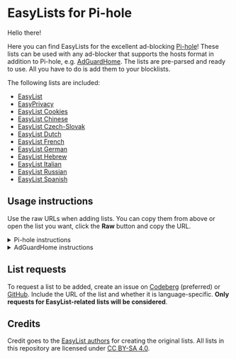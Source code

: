 # EasyLists for Pi-hole

Hello there!

Here you can find EasyLists for the excellent ad-blocking [Pi-hole](https://github.com/pi-hole/pi-hole)! These lists can be used with any ad-blocker that supports the hosts format in addition to Pi-hole, e.g. [AdGuardHome](https://github.com/AdguardTeam/AdGuardHome). The lists are pre-parsed and ready to use. All you have to do is add them to your blocklists.

The following lists are included:
- [EasyList](https://codeberg.org/ZingyAwesome/easylists-for-pihole/raw/branch/master/easylist.txt)
- [EasyPrivacy](https://codeberg.org/ZingyAwesome/easylists-for-pihole/raw/branch/master/easyprivacy.txt)
- [EasyList Cookies](https://codeberg.org/ZingyAwesome/easylists-for-pihole/raw/branch/master/cookies.txt)
- [EasyList Chinese](https://codeberg.org/ZingyAwesome/easylists-for-pihole/raw/branch/master/language/chinese.txt)
- [EasyList Czech-Slovak](https://codeberg.org/ZingyAwesome/easylists-for-pihole/raw/branch/master/language/czech-slovak.txt)
- [EasyList Dutch](https://codeberg.org/ZingyAwesome/easylists-for-pihole/raw/branch/master/language/dutch.txt)
- [EasyList French](https://codeberg.org/ZingyAwesome/easylists-for-pihole/raw/branch/master/language/french.txt)
- [EasyList German](https://codeberg.org/ZingyAwesome/easylists-for-pihole/raw/branch/master/language/german.txt)
- [EasyList Hebrew](https://codeberg.org/ZingyAwesome/easylists-for-pihole/raw/branch/master/language/hebrew.txt)
- [EasyList Italian](https://codeberg.org/ZingyAwesome/easylists-for-pihole/raw/branch/master/language/italian.txt)
- [EasyList Russian](https://codeberg.org/ZingyAwesome/easylists-for-pihole/raw/branch/master/language/russian.txt)
- [EasyList Spanish](https://codeberg.org/ZingyAwesome/easylists-for-pihole/raw/branch/master/language/spanish.txt)

## Usage instructions
Use the raw URLs when adding lists. You can copy them from above or open the list you want, click the **Raw** button and copy the URL.

<details>
<summary>Pi-hole instructions</summary>

1. Log in to the Pi-hole dashboard.
2. Go to **Group Management** > **Adlists**.
3. Paste the URL of the list in the **address** box, optionally adding a description in the **comment** box, then click **add**.
4. If needed, repeat step 3 to add other lists from this repo.
5. Go to **Tools** > **Update Gravity** and click the **update** button.
</details>

<details>
<summary>AdGuardHome instructions</summary>

1. Log in to the AdGuardHome dashboard.
2. Go to **Filters** > **DNS Blocklists**.
3. Click **Add blocklist** > **Add a custom list**.
4. Enter the name of the list in the first box and paste the URL of the list in the second box.
5. Click the **save** button and the list will be enabled.
6. If needed, repeat steps 4 and 5 to add other lists from this repo.
</details>

## List requests
To request a list to be added, create an issue on [Codeberg](https://codeberg.org/ZingyAwesome/easylists-for-pihole/issues/new) (preferred) or [GitHub](https://github.com/ZingyAwesome/easylists-for-pihole/issues/new). Include the URL of the list and whether it is language-specific. **Only requests for EasyList-related lists will be considered**.

## Credits
Credit goes to the [EasyList authors](https://easylist.to) for creating the original lists.
All lists in this repository are licensed under [CC BY-SA 4.0](https://codeberg.org/ZingyAwesome/easylists-for-pihole/raw/branch/master/LICENSE).